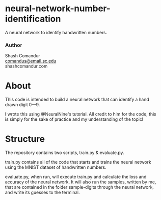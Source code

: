 # neural-network-number-identification
A neural network to identify handwritten numbers.

### Author
Shash Comandur  
comandus@email.sc.edu  
shashcomandur.com

# About
This code is intended to build a neural network that can identify a hand drawn digit 0—9. 

I wrote this using @NeuralNine's tutorial. All credit to him for the code, this is simply for the sake of practice and my understanding of the topic!

# Structure
The repository contains two scripts, train.py & evaluate.py.

train.py contains all of the code that starts and trains the neural network using the MNIST dataset of handwritten numbers. 

evaluate.py, when run, will execute train.py and calculate the loss and accuracy of the neural network. 
It will also run the samples, written by me, that are contained in the folder sample-digits through the neural network, and write its guesses to the terminal.